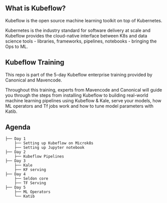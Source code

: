 ## What is Kubeflow?

Kubeflow is the open source machine learning toolkit on top of Kubernetes.

Kubernetes is the industry standard for software delivery at scale and Kubeflow provides the cloud-native interface between K8s and data science tools - libraries, frameworks, pipelines, notebooks - bringing the Ops to ML.

## Kubeflow Training

This repo is part of the 5-day Kubeflow enterprise training provided by Canonical and Mavencode. 

Throughout this training, experts from Mavencode and Canonical will guide you through the steps from installing Kubeflow to building real-world machine learning pipelines using Kubeflow & Kale, serve your models, how ML operators and Tf jobs work and how to tune model parameters with Katib. 

## Agenda

    ├── Day 1
		├── Setting up Kubeflow on Microk8s
		├── Setting up Jupyter notebook		
    ├── Day 2      
		├── Kubeflow Pipelines     
    ├── Day 3
        ├── Kale
		├── KF serving
    ├── Day 4
		├── Seldon core
		├── TF Serving
    ├── Day 5
		├── ML Operators                
		└── Katib

